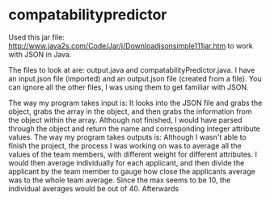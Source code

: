 # compatabilitypredictor
Used this jar file: http://www.java2s.com/Code/Jar/j/Downloadjsonsimple111jar.htm to work with JSON in Java.

The files to look at are: output.java and compatabilityPredictor.java. I have an input.json file (imported) and an output.json file (created from a file).
You can ignore all the other files, I was using them to get familiar with JSON.

The way my program takes input is: 
  It looks into the JSON file and grabs the object, grabs the array in the object, and then grabs the information from the object within the array. Although not finished, I would have parsed through the object and return the name and corresponding integer attribute values. 
The way my program takes outputs is: 
  Although I wasn't able to finish the project, the process I was working on was to average all the values of the team members, with different weight for different attributes. I would then average individually for each applicant, and then divide the applicant by the team member to gauge how close the applicants average was to the whole team average. Since the max seems to be 10, the individual averages would be out of 40. Afterwards 
